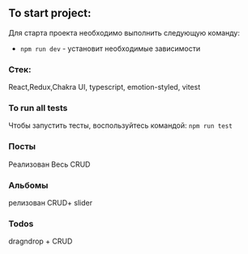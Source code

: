 ## To start project:

Для старта проекта необходимо выполнить следующую команду:

- `npm run dev` - установит необходимые зависимости

### Стек:

React,Redux,Chakra UI, typescript, emotion-styled, vitest

### To run all tests

Чтобы запустить тесты, воспользуйтесь командой:
`npm run test`

### Посты

Реализован Весь CRUD

### Альбомы

релизован CRUD+ slider

### Todos

dragndrop + CRUD
